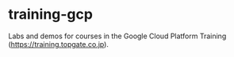 # training-gcp
Labs and demos for courses in the Google Cloud Platform Training (https://training.topgate.co.jp).
